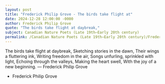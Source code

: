 ```yaml
---
layout: post
title: "Frederick Philip Grove - The birds take flight at"
date: 2024-12-28 12:00:00 -0000
author: Frederick Philip Grove
quote: "The birds take flight at daybreak,"
subject: Canadian Nature Poets (Late 19th–Early 20th century)
permalink: /Canadian Nature Poets (Late 19th–Early 20th century)/Frederick Philip Grove/Frederick Philip Grove - The birds take flight at
---
```


The birds take flight at daybreak,
Sketching stories in the dawn,
Their wings a fluttering ink,
Writing freedom in the air,
Songs unfurling, sprinkled with light,
Echoing through the valleys,
Making the heart swell,
With the joy of a new beginning.
— Frederick Philip Grove

- Frederick Philip Grove
